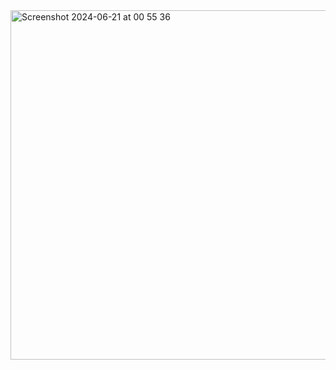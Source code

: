 <img width="559" alt="Screenshot 2024-06-21 at 00 55 36" src="https://github.com/HPOKSG/Sudoku/assets/91954242/3c073b99-23c5-4f75-8f64-f97155097a59">
